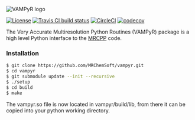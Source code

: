 ![VAMPyR logo](https://github.com/MRChemSoft/VAMPyR/raw/master/doc/gfx/logo.png)

[![License](https://img.shields.io/badge/license-%20LGPLv3-blue.svg)](../master/LICENSE)
[![Travis CI build status](https://travis-ci.org/MRChemSoft/vampyr.svg?branch=master)](https://travis-ci.org/MRChemSoft/vampyr)
[![CircleCI](https://circleci.com/gh/MRChemSoft/mrcpp/tree/master.svg?style=svg)](https://circleci.com/gh/MRChemSoft/mrcpp/tree/master)
[![codecov](https://codecov.io/gh/MRChemSoft/vampyr/branch/master/graph/badge.svg)](https://codecov.io/gh/MRChemSoft/vampyr)

The Very Accurate Multiresolution Python Routines (VAMPyR) package is a high
level Python interface to the [MRCPP](https://github.com/MRChemSoft/mrcpp) code.

### Installation

```sh
$ git clone https://github.com/MRChemSoft/vampyr.git
$ cd vampyr
$ git submodule update --init --recursive
$ ./setup
$ cd build
$ make
```

The vampyr.so file is now located in vampyr/build/lib, from there it can 
be copied into your python working directory.
